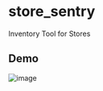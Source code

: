 # store_sentry
Inventory Tool for Stores

## Demo
![image](https://github.com/ikeicg/store_sentry/assets/125681815/58315d82-bc1b-48af-a3e7-5f6d61c724fc)
